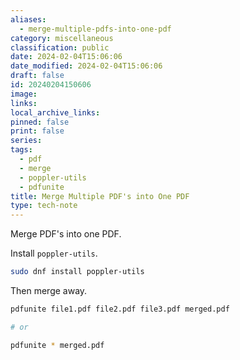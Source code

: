 ```yaml
---
aliases:
  - merge-multiple-pdfs-into-one-pdf
category: miscellaneous
classification: public
date: 2024-02-04T15:06:06
date_modified: 2024-02-04T15:06:06
draft: false
id: 20240204150606
image: 
links: 
local_archive_links: 
pinned: false
print: false
series: 
tags:
  - pdf
  - merge
  - poppler-utils
  - pdfunite
title: Merge Multiple PDF's into One PDF
type: tech-note
---
```


Merge PDF's into one PDF.

Install `poppler-utils`.

```sh
sudo dnf install poppler-utils
```

Then merge away.

```sh
pdfunite file1.pdf file2.pdf file3.pdf merged.pdf

# or

pdfunite * merged.pdf
```

